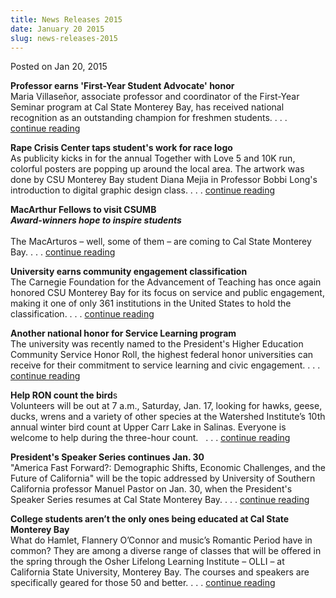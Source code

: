 ```yaml
---
title: News Releases 2015
date: January 20 2015
slug: news-releases-2015
---
```


 



<span class="date">Posted on Jan 20, 2015    </span>
<p><strong>Professor earns &apos;First-Year Student Advocate&apos;
honor</strong><br>
Maria Villase&#xF1;or, associate professor and coordinator of the
First-Year Seminar program at Cal State Monterey Bay, has received
national recognition as an outstanding champion for freshmen
students. . . . <a href="../20/professor-earns-first-year-student-advocate-honor.html" rel="nofollow">continue reading</a></br></p>
<p><strong>Rape Crisis Center taps student&apos;s work for race
logo</strong><br>
As publicity kicks in for the annual Together with Love 5 and 10K
run, colorful posters are popping up around the local area. The
artwork was done by CSU Monterey Bay student Diana Mejia in
Professor Bobbi Long&apos;s introduction to digital graphic design
class. . . . <a href="../13/rape-crisis-center-taps-students-work-race-logo.html" rel="nofollow">continue reading</a></br></p>
<p><strong>MacArthur Fellows to visit CSUMB<br>
<em>Award-winners hope to inspire students</em></br></strong><br>
The MacArturos &#x2013; well, some of them &#x2013; are coming to Cal State
Monterey Bay. . . . <a href="../9/latino-geniuses-visit-csumb.html" rel="nofollow">continue reading</a></br></p>
<p><strong>University earns community engagement
classification</strong><br>
The Carnegie Foundation for the Advancement of Teaching has once
again honored CSU Monterey Bay for its focus on service and public
engagement, making it one of only 361 institutions in the United
States to hold the classification. . . . <a href="../9/university-earns-community-engagement-classification.html" rel="nofollow">continue reading</a></br></p>
<p><strong>Another national honor for Service Learning
program</strong><br>
The university was&#xA0;recently named to the President&apos;s Higher
Education Community Service Honor Roll, the highest federal honor
universities can receive for their commitment to service learning
and civic engagement. . . . <a href="../7/csumb-recognized-service-learning.html" rel="nofollow">continue reading</a></br></p>
<p><strong>Help RON count the bird</strong>s<br>
Volunteers will be out at 7 a.m., Saturday, Jan. 17, looking for
hawks, geese, ducks, wrens and a variety of other species at the
Watershed Institute&#x2019;s 10th annual winter bird count at Upper Carr
Lake in Salinas. Everyone is welcome to help during the three-hour
count.&#x2028;&#x2028; . . . <a href="../6/help-ron-count-birds.html" rel="nofollow">continue reading</a></br></p>
<p><strong>President&apos;s Speaker Series continues Jan.
30</strong><br>
&quot;America Fast Forward?: Demographic Shifts, Economic Challenges,
and the Future of California&quot; will be the topic addressed by
University of Southern California professor Manuel Pastor on Jan.
30, when the President&apos;s Speaker Series resumes at Cal State
Monterey Bay. . . . <a href="america-fast-forward.html" rel="nofollow">continue reading</a></br></p>
<p><strong>College students aren&#x2019;t the only ones being educated at
Cal State Monterey Bay</strong><br>
What do Hamlet, Flannery O&#x2019;Connor and music&#x2019;s Romantic Period have
in common?&#xA0;They are among a diverse range of classes that will
be offered in the spring through the Osher Lifelong Learning
Institute &#x2013; OLLI &#x2013; at California State University, Monterey Bay.
The courses and speakers are specifically geared for those 50 and
better. . . . <a href="../../../2014/dec/18/college-seniors.html" rel="nofollow">continue reading</a></br></p>





 
